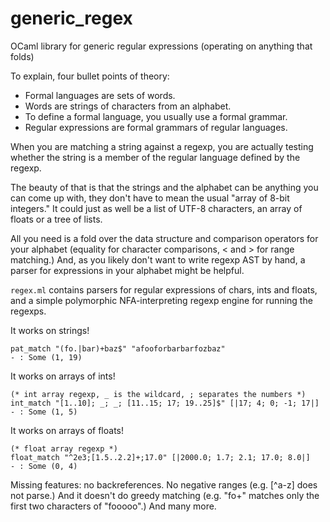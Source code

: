 # generic_regex
OCaml library for generic regular expressions (operating on anything that folds)

To explain, four bullet points of theory:
* Formal languages are sets of words.
* Words are strings of characters from an alphabet.
* To define a formal language, you usually use a formal grammar.
* Regular expressions are formal grammars of regular languages.

When you are matching a string against a regexp, you are actually testing whether the string is a member of the regular language defined by the regexp.

The beauty of that is that the strings and the alphabet can be anything you can come up with, they don't have to mean the usual "array of 8-bit integers." It could just as well be a list of UTF-8 characters, an array of floats or a tree of lists.

All you need is a fold over the data structure and comparison operators for your alphabet (equality for character comparisons, &lt; and &gt; for range matching.) And, as you likely don't want to write regexp AST by hand, a parser for expressions in your alphabet might be helpful.

`regex.ml` contains parsers for regular expressions of chars, ints and floats, and a simple polymorphic NFA-interpreting regexp engine for running the regexps.

It works on strings!
```
pat_match "(fo.|bar)+baz$" "afooforbarbarfozbaz"
- : Some (1, 19)
```

It works on arrays of ints!
```
(* int array regexp, _ is the wildcard, ; separates the numbers *)
int_match "[1..10]; _; _; [11..15; 17; 19..25]$" [|17; 4; 0; -1; 17|]
- : Some (1, 5)
```

It works on arrays of floats!
```
(* float array regexp *)
float_match "^2e3;[1.5..2.2]+;17.0" [|2000.0; 1.7; 2.1; 17.0; 8.0|]
- : Some (0, 4)
```

Missing features: no backreferences. No negative ranges (e.g. [^a-z] does not parse.) And it doesn't do greedy matching (e.g. "fo+" matches only the first two characters of "fooooo".) And many more.
